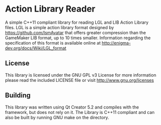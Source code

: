 Action Library Reader
=========
A simple C++11 compliant library for reading LGL and LIB Action Library files. LGL is a simple action library 
format designed by https://github.com/IsmAvatar that offers greater compression than the GameMaker LIB format, up to 10 times smaller.
Information regarding the specification of this format is available online at http://enigma-dev.org/docs/Wiki/LGL_format

License
-------
This library is licensed under the GNU GPL v3 License for more information please read the included LICENSE file or visit http://www.gnu.org/licenses

Building
-------
This library was written using Qt Creator 5.2 and compiles with the framework, but does not rely on it. The Library is C++11 
compliant and can also be built by running GNU make on the directory.